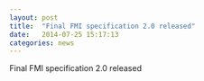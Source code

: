 ```yaml
---
layout: post
title:  "Final FMI specification 2.0 released"
date:   2014-07-25 15:17:13
categories: news
---
```

Final FMI specification 2.0 released